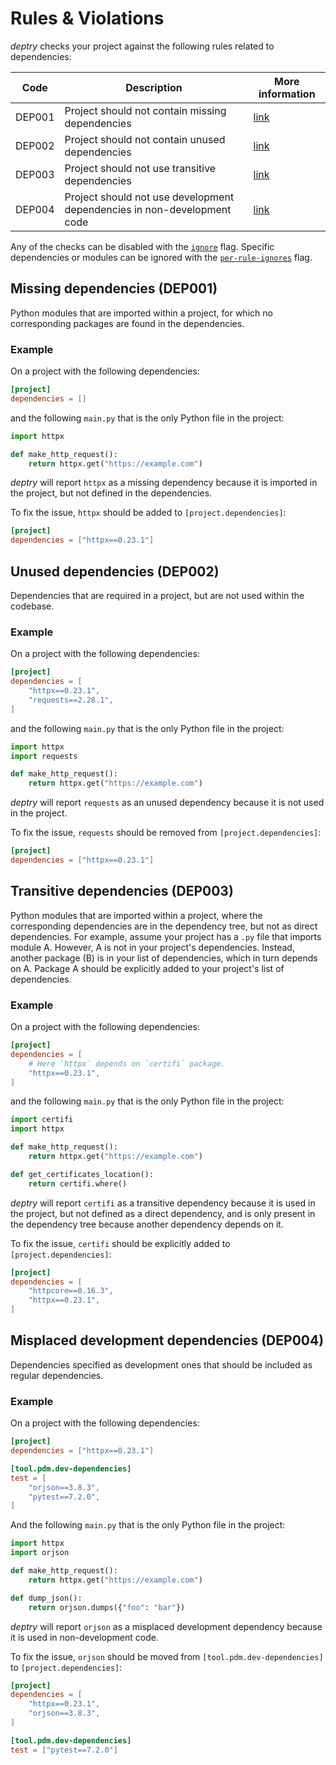 # Rules & Violations

_deptry_ checks your project against the following rules related to dependencies:

| Code   | Description                        | More information                                    |
|--------|------------------------------------| ----------------------------------------------------|
| DEP001 | Project should not contain missing dependencies               | [link](#missing-dependencies-dep001)                |
| DEP002 | Project should not contain unused dependencies               | [link](#unused-dependencies-dep002)                 |
| DEP003 | Project should not use transitive dependencies            | [link](#transitive-dependencies-dep003)             |
| DEP004 | Project should not use development dependencies in non-development code | [link](#misplaced-development-dependencies-dep004)  |

Any of the checks can be disabled with the [`ignore`](usage.md#ignore) flag. Specific dependencies or modules can be
ignored with the [`per-rule-ignores`](usage.md#per-rule-ignores) flag.

## Missing dependencies (DEP001)

Python modules that are imported within a project, for which no corresponding packages are found in the dependencies.

### Example

On a project with the following dependencies:

```toml
[project]
dependencies = []
```

and the following `main.py` that is the only Python file in the project:

```python
import httpx

def make_http_request():
    return httpx.get("https://example.com")
```

_deptry_ will report `httpx` as a missing dependency because it is imported in the project, but not defined in the dependencies.

To fix the issue, `httpx` should be added to `[project.dependencies]`:

```toml
[project]
dependencies = ["httpx==0.23.1"]
```

## Unused dependencies (DEP002)

Dependencies that are required in a project, but are not used within the codebase.

### Example

On a project with the following dependencies:

```toml
[project]
dependencies = [
    "httpx==0.23.1",
    "requests==2.28.1",
]
```

and the following `main.py` that is the only Python file in the project:

```python
import httpx
import requests

def make_http_request():
    return httpx.get("https://example.com")
```

_deptry_ will report `requests` as an unused dependency because it is not used in the project.

To fix the issue, `requests` should be removed from `[project.dependencies]`:

```toml
[project]
dependencies = ["httpx==0.23.1"]
```

## Transitive dependencies (DEP003)

Python modules that are imported within a project, where the corresponding dependencies are in the dependency tree, but not as direct dependencies.
For example, assume your project has a `.py` file that imports module A. However, A is not in your project's dependencies. Instead, another package (B) is in your list of dependencies, which in turn depends on A. Package A should be explicitly added to your project's list of dependencies.

### Example

On a project with the following dependencies:

```toml
[project]
dependencies = [
    # Here `httpx` depends on `certifi` package.
    "httpx==0.23.1",
]
```

and the following `main.py` that is the only Python file in the project:

```python
import certifi
import httpx

def make_http_request():
    return httpx.get("https://example.com")

def get_certificates_location():
    return certifi.where()
```

_deptry_ will report `certifi` as a transitive dependency because it is used in the project, but not defined as a direct dependency, and is only present in the dependency tree because another dependency depends on it.

To fix the issue, `certifi` should be explicitly added to `[project.dependencies]`:

```toml
[project]
dependencies = [
    "httpcore==0.16.3",
    "httpx==0.23.1",
]
```

## Misplaced development dependencies (DEP004)

Dependencies specified as development ones that should be included as regular dependencies.

### Example

On a project with the following dependencies:

```toml
[project]
dependencies = ["httpx==0.23.1"]

[tool.pdm.dev-dependencies]
test = [
    "orjson==3.8.3",
    "pytest==7.2.0",
]
```

And the following `main.py` that is the only Python file in the project:

```python
import httpx
import orjson

def make_http_request():
    return httpx.get("https://example.com")

def dump_json():
    return orjson.dumps({"foo": "bar"})
```

_deptry_ will report `orjson` as a misplaced development dependency because it is used in non-development code.

To fix the issue, `orjson` should be moved from `[tool.pdm.dev-dependencies]` to `[project.dependencies]`:


```toml
[project]
dependencies = [
    "httpx==0.23.1",
    "orjson==3.8.3",
]

[tool.pdm.dev-dependencies]
test = ["pytest==7.2.0"]
```
